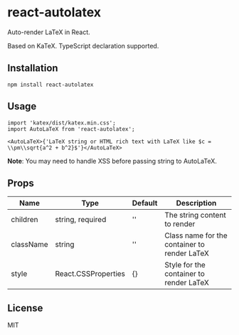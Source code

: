 # react-autolatex

Auto-render LaTeX in React.

Based on KaTeX. TypeScript declaration supported.

## Installation

```
npm install react-autolatex
```

## Usage

```
import 'katex/dist/katex.min.css';
import AutoLaTeX from 'react-autolatex';

<AutoLaTeX>{'LaTeX string or HTML rich text with LaTeX like $c = \\pm\\sqrt{a^2 + b^2}$'}</AutoLaTeX>
```

**Note**: You may need to handle XSS before passing string to AutoLaTeX.

## Props

| Name | Type | Default | Description |
| --- | --- | --- | --- |
| children | string, required | '' | The string content to render |
| className | string | '' | Class name for the container to render LaTeX |
| style | React.CSSProperties | {} | Style for the container to render LaTeX |

## License

MIT
